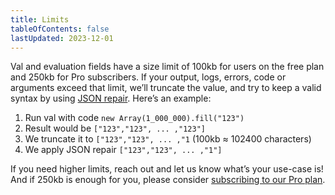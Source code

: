 ```yaml
---
title: Limits
tableOfContents: false
lastUpdated: 2023-12-01
---
```


Val and evaluation fields have a size limit of 100kb for users on the free plan
and 250kb for Pro subscribers. If your output, logs, errors, code or arguments
exceed that limit, we’ll truncate the value, and try to keep a valid syntax by
using [JSON repair](https://www.npmjs.com/package/jsonrepair). Here’s an
example:

1. Run val with code `new Array(1_000_000).fill("123")`
2. Result would be `["123","123", ... ,"123"]`
3. We truncate it to `["123","123", ... ,"1` (100kb ≈ 102400 characters)
4. We apply JSON repair `["123","123", ... ,"1"]`

If you need higher limits, reach out and let us know what’s your use-case is!
And if 250kb is enough for you, please consider
[subscribing to our Pro plan](https://val.town/pricing).

